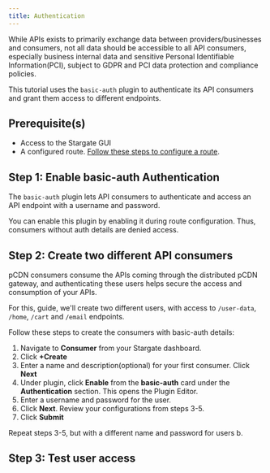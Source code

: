 ```yaml
---
title: Authentication
---
```


While APIs exists to primarily exchange data between providers/businesses and consumers, not all data should be accessible to all API consumers, especially business internal data and sensitive Personal Identifiable Information(PCI), subject to GDPR and PCI data protection and compliance policies.

This tutorial uses the `basic-auth` plugin to authenticate its API consumers and grant them access to different endpoints.

## Prerequisite(s)

- Access to the Stargate GUI
- A configured route. [Follow these steps to configure a route](index.md).

## Step 1: Enable basic-auth Authentication

The `basic-auth` plugin lets API consumers to authenticate and access an API endpoint with a username and password. 

You can enable this plugin by enabling it during route configuration. Thus, consumers without auth details are denied access.


## Step 2: Create two different API consumers

pCDN consumers consume the APIs coming through the distributed pCDN gateway, and authenticating these users helps secure the access and consumption of your APIs.

For this, guide, we'll create two different users, with access to `/user-data`, `/home`, `/cart` and `/email` endpoints. 

Follow these steps to create the consumers with basic-auth details:

1. Navigate to **Consumer** from your Stargate dashboard.
1. Click **+Create** 
1. Enter a name and description(optional) for your first consumer. Click **Next**
1. Under plugin, click **Enable** from the **basic-auth** card under the **Authentication** section. This opens the Plugin Editor.
1. Enter a username and password for the user. 
1. Click **Next**. Review your configurations from steps 3-5.
1. Click **Submit**

Repeat steps 3-5, but with a different name and password for users b. 

## Step 3: Test user access
